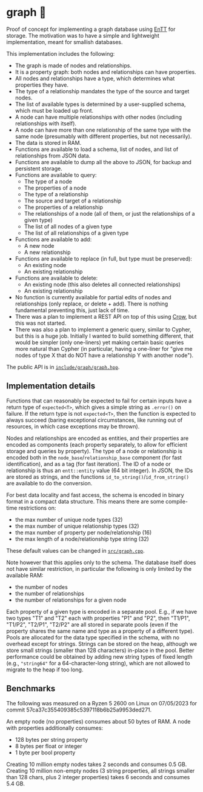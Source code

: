 # graph :shrug:

Proof of concept for implementing a graph database using [EnTT](https://github.com/skypjack/entt) for storage. The motivation was to have a simple and lightweight implementation, meant for smallish databases.

This implementation includes the following:
 - The graph is made of nodes and relationships.
 - It is a property graph: both nodes and relationships can have properties.
 - All nodes and relationships have a type, which determines what properties they have.
 - The type of a relationship mandates the type of the source and target nodes.
 - The list of available types is determined by a user-supplied schema, which must be loaded up front.
 - A node can have multiple relationships with other nodes (including relationships with itself).
 - A node can have more than one relationship of the same type with the same node (presumably with different properties, but not necessarily).
 - The data is stored in RAM.
 - Functions are available to load a schema, list of nodes, and list of relationships from JSON data.
 - Functions are available to dump all the above to JSON, for backup and persistent storage.
 - Functions are available to query:
   - The type of a node
   - The properties of a node
   - The type of a relationship
   - The source and target of a relationship
   - The properties of a relationship
   - The relationships of a node (all of them, or just the relationships of a given type)
   - The list of all nodes of a given type
   - The list of all relationships of a given type
 - Functions are available to add:
   - A new node
   - A new relationship
 - Functions are available to replace (in full, but type must be preserved):
   - An existing node
   - An existing relationship
 - Functions are available to delete:
   - An existing node (this also deletes all connected relationships)
   - An existing relationship
 - No function is currently available for partial edits of nodes and relationships (only replace, or delete + add). There is nothing fundamental preventing this, just lack of time.
 - There was a plan to implement a REST API on top of this using [Crow](https://github.com/CrowCpp/Crow), but this was not started.
 - There was also a plan to implement a generic query, similar to Cypher, but this is a huge job. Initially I wanted to build something different, that would be simpler (only one-liners) yet making certain basic queries more natural than Cypher (in particular, having a one-liner for "give me nodes of type X that do NOT have a relationship Y with another node").

The public API is in [`include/graph/graph.hpp`](include/graph/graph.hpp).


## Implementation details

Functions that can reasonably be expected to fail for certain inputs have a return type of `expected<T>`, which gives a simple string as  `.error()` on failure. If the return type is not `expected<T>`, then the function is expected to always succeed (baring exceptional circumstances, like running out of resources, in which case exceptions may be thrown).

Nodes and relationships are encoded as entities, and their properties are encoded as components (each property separately, to allow for efficient storage and queries by property). The type of a node or relationship is encoded both in the `node_base`/`relationship_base` component (for fast identification), and as a tag (for fast iteration). The ID of a node or relationship is thus an `entt::entity` value (64 bit integer). In JSON, the IDs are stored as strings, and the functions `id_to_string()`/`id_from_string()` are available to do the conversion.

For best data locality and fast access, the schema is encoded in binary format in a compact data structure. This means there are some compile-time restrictions on:
 - the max number of unique node types (32)
 - the max number of unique relationship types (32)
 - the max number of property per node/relationship (16)
 - the max length of a node/relationship type string (32)

These default values can be changed in [`src/graph.cpp`](src/graph.cpp).

Note however that this applies only to the schema. The database itself does not have similar restriction, in particular the following is only limited by the available RAM:
 - the number of nodes
 - the number of relationships
 - the number of relationships for a given node

Each property of a given type is encoded in a separate pool. E.g., if we have two types "T1" and "T2" each with properties "P1" and "P2", then "T1/P1", "T1/P2", "T2/P1", "T2/P2" are all stored in separate pools (even if the property shares the same name and type as a property of a different type). Pools are allocated for the data type specified in the schema, with no overhead except for strings. Strings can be stored on the heap, although we store small strings (smaller than 128 characters) in-place in the pool. Better performance could be obtained by adding new string types of fixed length (e.g., `"string64"` for a 64-character-long string), which are not allowed to migrate to the heap if too long.


## Benchmarks

The following was measured on a Ryzen 5 2600 on Linux on 07/05/2023 for commit 57ca37c355409385c5397118b6b25a9953ded271.

An empty node (no properties) consumes about 50 bytes of RAM. A node with properties additionally consumes:
 - 128 bytes per string property
 - 8 bytes per float or integer
 - 1 byte per bool property

Creating 10 million empty nodes takes 2 seconds and consumes 0.5 GB. Creating 10 million non-empty nodes (3 string properties, all strings smaller than 128 chars, plus 2 integer properties) takes 6 seconds and consumes 5.4 GB.
